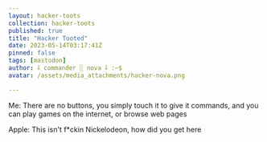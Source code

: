 ```yaml
---
layout: hacker-toots
collection: hacker-toots
published: true
title: "Hacker Tooted"
date: 2023-05-14T03:17:41Z
pinned: false
tags: [mastodon]
author: ⸸ commander ░ nova ⸸ :~$
avatar: /assets/media_attachments/hacker-nova.png

---
```


<p>Me: There are no buttons, you simply touch it to give it commands, and you can play games on the internet, or browse web pages</p><p>Apple: This isn&#39;t f*ckin Nickelodeon, how did you get here</p>


